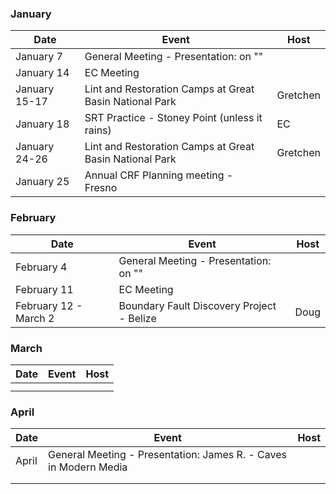 ### January
| Date | Event | Host |
| --- | --- | --- |
| January 7 | General Meeting - Presentation:  on "" | |
| January 14 | EC Meeting | |
| January 15-17 | Lint and Restoration Camps at Great Basin National Park | Gretchen |
| January 18 | SRT Practice - Stoney Point (unless it rains) | EC |
| January 24-26 | Lint and Restoration Camps at Great Basin National Park | Gretchen |
| January 25 | Annual CRF Planning meeting - Fresno |  |

### February
| Date | Event | Host |
| --- | --- | --- |
| February 4 | General Meeting - Presentation:  on "" | |
| February 11 | EC Meeting | |
| February 12 - March 2 | Boundary Fault Discovery Project - Belize | Doug |

### March
| Date | Event | Host |
| --- | --- | --- |
| | | |
| | | |

### April
| Date | Event | Host |
| --- | --- | --- |
| April  | General Meeting - Presentation: James R. - Caves in Modern Media  | |
| | | |
| | | |

